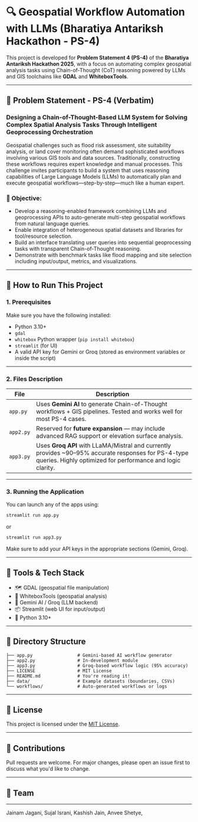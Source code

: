 
# 🔍 Geospatial Workflow Automation with LLMs (Bharatiya Antariksh Hackathon - PS-4)

This project is developed for **Problem Statement 4 (PS-4)** of the **Bharatiya Antariksh Hackathon 2025**, with a focus on automating complex geospatial analysis tasks using Chain-of-Thought (CoT) reasoning powered by LLMs and GIS toolchains like **GDAL** and **WhiteboxTools**.

---

## 🧠 Problem Statement - PS-4 (Verbatim)

### Designing a Chain-of-Thought-Based LLM System for Solving Complex Spatial Analysis Tasks Through Intelligent Geoprocessing Orchestration

Geospatial challenges such as flood risk assessment, site suitability analysis, or land cover monitoring often demand sophisticated workflows involving various GIS tools and data sources. Traditionally, constructing these workflows requires expert knowledge and manual processes. This challenge invites participants to build a system that uses reasoning capabilities of Large Language Models (LLMs) to automatically plan and execute geospatial workflows—step-by-step—much like a human expert.

### 📌 Objective:
- Develop a reasoning-enabled framework combining LLMs and geoprocessing APIs to auto-generate multi-step geospatial workflows from natural language queries.
- Enable integration of heterogeneous spatial datasets and libraries for tool/resource selection.
- Build an interface translating user queries into sequential geoprocessing tasks with transparent Chain-of-Thought reasoning.
- Demonstrate with benchmark tasks like flood mapping and site selection including input/output, metrics, and visualizations.

---

## 🚀 How to Run This Project

### 1. Prerequisites
Make sure you have the following installed:
- Python 3.10+
- `gdal`
- `whitebox` Python wrapper (`pip install whitebox`)
- `streamlit` (for UI)
- A valid API key for Gemini or Groq (stored as environment variables or inside the script)

---

### 2. Files Description

| File     | Description |
|----------|-------------|
| `app.py` | Uses **Gemini AI** to generate Chain-of-Thought workflows + GIS pipelines. Tested and works well for most PS-4 cases. |
| `app2.py` | Reserved for **future expansion** — may include advanced RAG support or elevation surface analysis. |
| `app3.py` | Uses **Groq API** with LLaMA/Mistral and currently provides ~90–95% accurate responses for PS-4-type queries. Highly optimized for performance and logic clarity. |

---

### 3. Running the Application

You can launch any of the apps using:

```bash
streamlit run app.py
````

or

```bash
streamlit run app3.py
```

Make sure to add your API keys in the appropriate sections (Gemini, Groq).

---

## 🔧 Tools & Tech Stack

* 🗺️ GDAL (geospatial file manipulation)
* 🧰 WhiteboxTools (geospatial analysis)
* 🤖 Gemini AI / Groq (LLM backend)
* 📦 Streamlit (web UI for input/output)
* 🐍 Python 3.10+

---

## 📁 Directory Structure

```plaintext
├── app.py                 # Gemini-based AI workflow generator
├── app2.py                # In-development module
├── app3.py                # Groq-based workflow logic (95% accuracy)
├── LICENSE                # MIT License
├── README.md              # You're reading it!
├── data/                  # Example datasets (boundaries, CSVs)
└── workflows/             # Auto-generated workflows or logs
```

---

## 📝 License

This project is licensed under the [MIT License](LICENSE).

---

## 🤝 Contributions

Pull requests are welcome. For major changes, please open an issue first to discuss what you'd like to change.

---

## 👥 Team
---
Jainam Jagani,
Sujal Israni,
Kashish Jain,
Anvee Shetye,


